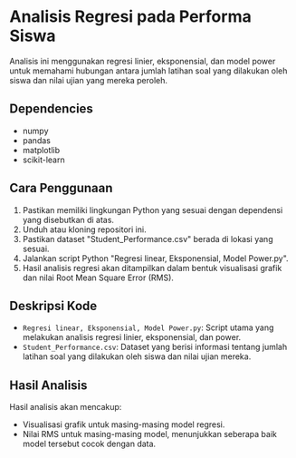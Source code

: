 # Analisis Regresi pada Performa Siswa

Analisis ini menggunakan regresi linier, eksponensial, dan model power untuk memahami hubungan antara jumlah latihan soal yang dilakukan oleh siswa dan nilai ujian yang mereka peroleh. 

## Dependencies

- numpy
- pandas
- matplotlib
- scikit-learn

## Cara Penggunaan

1. Pastikan memiliki lingkungan Python yang sesuai dengan dependensi yang disebutkan di atas.
2. Unduh atau kloning repositori ini.
3. Pastikan dataset "Student_Performance.csv" berada di lokasi yang sesuai.
4. Jalankan script Python "Regresi linear, Eksponensial, Model Power.py".
5. Hasil analisis regresi akan ditampilkan dalam bentuk visualisasi grafik dan nilai Root Mean Square Error (RMS).

## Deskripsi Kode

- `Regresi linear, Eksponensial, Model Power.py`: Script utama yang melakukan analisis regresi linier, eksponensial, dan power.
- `Student_Performance.csv`: Dataset yang berisi informasi tentang jumlah latihan soal yang dilakukan oleh siswa dan nilai ujian mereka.

## Hasil Analisis

Hasil analisis akan mencakup:
- Visualisasi grafik untuk masing-masing model regresi.
- Nilai RMS untuk masing-masing model, menunjukkan seberapa baik model tersebut cocok dengan data.
